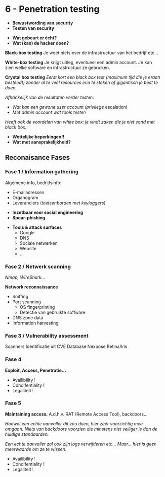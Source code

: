 # 6 - Penetration testing
- **Bewustwording van security**
- **Testen van security**
+ **Wat gebeurt er écht?**
+ **Wat (kan) de hacker doen?**

**Black-box testing**
Je weet niets over de infrastructuur van het bedrijf etc...

**White-box testing**
Je krijgt uitleg, eventueel een admin account. Je kan zien welke software en infrastructuur ze gebruiken.

**Crystal box testing**
*Eerst kort een black box test (maximum tijd die je eraan besteedt) zonder al te veel resources erin te steken of gigantisch je best te doen.*

*Afhankelijk van de resultaten verder testen:*
- *Wat kan een gewone user account (privilege* escalation)
- *Met admin account wat tools testen*

*Heeft ook de voordelen van white box: je vindt zaken die je niet vond met black box.*

- **Wettelijke beperkingen!!**
- **Wat met aansprakelijkheid?**

## Reconaisance Fases
### Fase 1 / Information gathering
Algemene info, bedrijfsinfo:
- E-mailadressen
- Organogram
- Leveranciers (*toetsenborden met keyloggers*)

+ **Inzetbaar voor social engineering**
+ **Spear-phishing**

- **Tools & attack surfaces**
  - Google
  - DNS
  - Sociale netwerken
  - Website
  - ...

### Fase 2 / Netwerk scanning
*Nmap, WireShark...*

**Network reconnaissance**
- Sniffing
- Port scanning
  - OS fingerprinting
  - Detectie van gebruikte software
- DNS zone data
- Information harvesting

### Fase 3 / Vulnerability assessment
Scanners
Identificatie uit CVE Database
Nexpose
Retina/Iris

### Fase 4
**Exploit, Access, Penetratie...**
- Availibility !
- Condifentiality !
- Legaliteit !

### Fase 5
**Maintaining access.**
A.d.h.v. RAT (Remote Access Tool), backdoors...

*Hoewel een echte aanvaller dit zou doen, hier zéér voorzichtig mee omgaan.*
*Niets van backdoors voorzien die minstens niet veiliger is dan de huidige standaarden.*

*Een echte aanvaller zal ook zijn logs verwijderen etc... Maar... hier is geen meerwaarde om ze te wissen.*

- Availibility !
- Condifentiality !
- Legaliteit !
<!--stackedit_data:
eyJoaXN0b3J5IjpbLTIwODI2MjEwMDIsLTE0MzI0NDc2NzcsLT
k3NDAxNTQ3MF19
-->